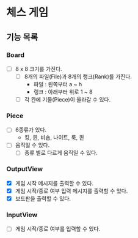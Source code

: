 # 체스 게임

## 기능 목록

### Board
- [ ] 8 x 8 크기를 가진다.
  - [ ] 8개의 파일(File)과 8개의 랭크(Rank)를 가진다.
    - 파일 : 왼쪽부터 a ~ h
    - 랭크 : 아래부터 위로 1 ~ 8
  - [ ] 각 칸에 기물(Piece)이 올라갈 수 있다.

### Piece
- [ ] 6종류가 있다.
  - 킹, 퀸, 비숍, 나이트, 룩, 퀸
- [ ] 움직일 수 있다.
  - [ ] 종류 별로 다르게 움직일 수 있다.

### OutputView
- [x] 게임 시작 메시지를 출력할 수 있다.
- [x] 게임 시작/종료 여부 입력 메시지를 출력할 수 있다.
- [x] 보드판을 출력할 수 있다.

### InputView
- [ ] 게임 시작/종료 여부를 입력할 수 있다.

